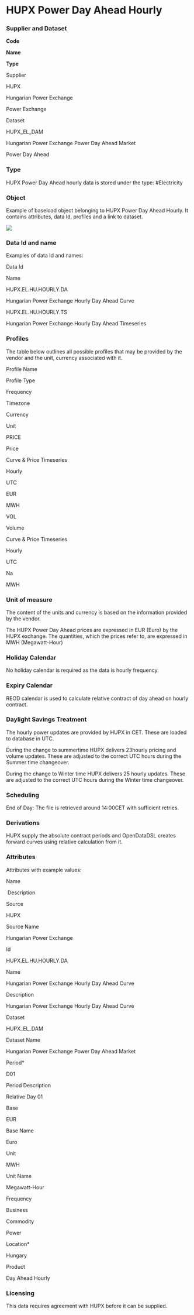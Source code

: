 HUPX Power Day Ahead Hourly
===========================================

### Supplier and Dataset

**Code**

**Name**

**Type**

Supplier

HUPX

Hungarian Power Exchange

Power Exchange

Dataset

HUPX\_EL\_DAM

Hungarian Power Exchange Power Day Ahead Market

Power Day Ahead

### Type

HUPX Power Day Ahead hourly data is stored under the type: #Electricity

### Object

Example of baseload object belonging to HUPX Power Day Ahead Hourly. It contains attributes, data Id, profiles and a link to dataset.

![](/attachments/419397633/418742446.png)

### Data Id and name

Examples of data Id and names:

Data Id

Name

HUPX.EL.HU.HOURLY.DA

Hungarian Power Exchange Hourly Day Ahead Curve

HUPX.EL.HU.HOURLY.TS

Hungarian Power Exchange Hourly Day Ahead Timeseries

### Profiles

The table below outlines all possible profiles that may be provided by the vendor and the unit, currency associated with it.

Profile Name

Profile Type

Frequency

Timezone

Currency

Unit

PRICE

Price

Curve & Price Timeseries

Hourly

UTC

EUR

MWH

VOL

Volume

Curve & Price Timeseries

Hourly

UTC

Na

MWH

### Unit of measure

The content of the units and currency is based on the information provided by the vendor.

The HUPX Power Day Ahead prices are expressed in EUR (Euro) by the HUPX exchange. The quantities, which the prices refer to, are expressed in MWH (Megawatt-Hour)

### Holiday Calendar

No holiday calendar is required as the data is hourly frequency.

### Expiry Calendar

REOD calendar is used to calculate relative contract of day ahead on hourly contract.

### Daylight Savings Treatment

The hourly power updates are provided by HUPX in CET. These are loaded to database in UTC.

During the change to summertime HUPX delivers 23hourly pricing and volume updates. These are adjusted to the correct UTC hours during the Summer time changeover.

During the change to Winter time HUPX delivers 25 hourly updates. These are adjusted to the correct UTC hours during the Winter time changeover.

### Scheduling

End of Day:  The file is retrieved around 14:00CET with sufficient retries.

### Derivations

HUPX supply the absolute contract periods and OpenDataDSL creates forward curves using relative calculation from it.

### Attributes

Attributes with example values:

Name

 Description

Source

HUPX

Source Name

Hungarian Power Exchange

Id

HUPX.EL.HU.HOURLY.DA

Name

Hungarian Power Exchange Hourly Day Ahead Curve

Description

Hungarian Power Exchange Hourly Day Ahead Curve

Dataset

HUPX\_EL\_DAM

Dataset Name

Hungarian Power Exchange Power Day Ahead Market

Period*

D01

Period Description

Relative Day 01

Base

EUR

Base Name

Euro

Unit

MWH

Unit Name

Megawatt-Hour

Frequency

Business

Commodity

Power

Location*

Hungary

Product

Day Ahead Hourly

### Licensing

This data requires agreement with HUPX before it can be supplied.
